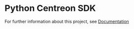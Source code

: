 # Python Centreon SDK

For further information about this project, see [Documentation](https://docs.omikron.dev/centreon)

